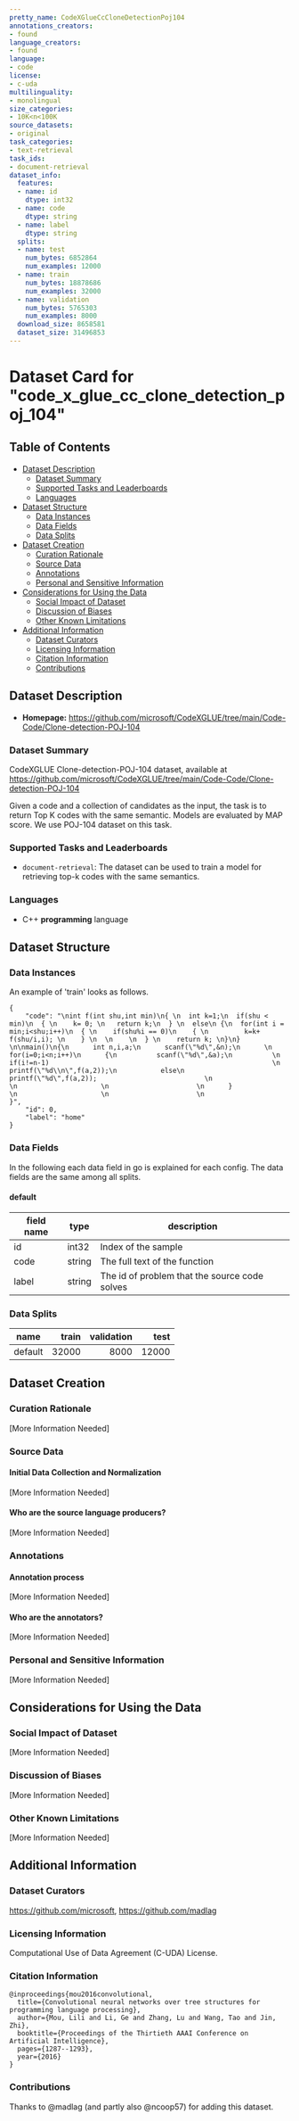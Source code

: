 ```yaml
---
pretty_name: CodeXGlueCcCloneDetectionPoj104
annotations_creators:
- found
language_creators:
- found
language:
- code
license:
- c-uda
multilinguality:
- monolingual
size_categories:
- 10K<n<100K
source_datasets:
- original
task_categories:
- text-retrieval
task_ids:
- document-retrieval
dataset_info:
  features:
  - name: id
    dtype: int32
  - name: code
    dtype: string
  - name: label
    dtype: string
  splits:
  - name: test
    num_bytes: 6852864
    num_examples: 12000
  - name: train
    num_bytes: 18878686
    num_examples: 32000
  - name: validation
    num_bytes: 5765303
    num_examples: 8000
  download_size: 8658581
  dataset_size: 31496853
---
```

# Dataset Card for "code_x_glue_cc_clone_detection_poj_104"

## Table of Contents
- [Dataset Description](#dataset-description)
  - [Dataset Summary](#dataset-summary)
  - [Supported Tasks and Leaderboards](#supported-tasks)
  - [Languages](#languages)
- [Dataset Structure](#dataset-structure)
  - [Data Instances](#data-instances)
  - [Data Fields](#data-fields)
  - [Data Splits](#data-splits-sample-size)
- [Dataset Creation](#dataset-creation)
  - [Curation Rationale](#curation-rationale)
  - [Source Data](#source-data)
  - [Annotations](#annotations)
  - [Personal and Sensitive Information](#personal-and-sensitive-information)
- [Considerations for Using the Data](#considerations-for-using-the-data)
  - [Social Impact of Dataset](#social-impact-of-dataset)
  - [Discussion of Biases](#discussion-of-biases)
  - [Other Known Limitations](#other-known-limitations)
- [Additional Information](#additional-information)
  - [Dataset Curators](#dataset-curators)
  - [Licensing Information](#licensing-information)
  - [Citation Information](#citation-information)
  - [Contributions](#contributions)

## Dataset Description

- **Homepage:** https://github.com/microsoft/CodeXGLUE/tree/main/Code-Code/Clone-detection-POJ-104

### Dataset Summary

CodeXGLUE Clone-detection-POJ-104 dataset, available at https://github.com/microsoft/CodeXGLUE/tree/main/Code-Code/Clone-detection-POJ-104

Given a code and a collection of candidates as the input, the task is to return Top K codes with the same semantic. Models are evaluated by MAP score.
We use POJ-104 dataset on this task.

### Supported Tasks and Leaderboards

- `document-retrieval`: The dataset can be used to train a model for retrieving top-k codes with the same semantics.

### Languages

- C++ **programming** language

## Dataset Structure

### Data Instances

An example of 'train' looks as follows.
```
{
    "code": "\nint f(int shu,int min)\n{ \n  int k=1;\n  if(shu < min)\n  { \n    k= 0; \n   return k;\n  } \n  else\n {\n  for(int i = min;i<shu;i++)\n  { \n    if(shu%i == 0)\n    { \n         k=k+ f(shu/i,i); \n    } \n  \n    \n  } \n    return k; \n}\n} \n\nmain()\n{\n      int n,i,a;\n      scanf(\"%d\",&n);\n      \n      for(i=0;i<n;i++)\n      {\n          scanf(\"%d\",&a);\n          \n          if(i!=n-1)                                                        \n           printf(\"%d\\n\",f(a,2));\n           else\n           printf(\"%d\",f(a,2));                           \n                                      \n                     \n                      \n      }              \n                     \n                      \n                      }", 
    "id": 0, 
    "label": "home"
}
```

### Data Fields

In the following each data field in go is explained for each config. The data fields are the same among all splits.

#### default

|field name| type |                 description                  |
|----------|------|----------------------------------------------|
|id        |int32 | Index of the sample                          |
|code      |string| The full text of the function                |
|label     |string| The id of problem that the source code solves|

### Data Splits

| name  |train|validation|test |
|-------|----:|---------:|----:|
|default|32000|      8000|12000|

## Dataset Creation

### Curation Rationale

[More Information Needed]

### Source Data

#### Initial Data Collection and Normalization

[More Information Needed]

#### Who are the source language producers?

[More Information Needed]

### Annotations

#### Annotation process

[More Information Needed]

#### Who are the annotators?

[More Information Needed]

### Personal and Sensitive Information

[More Information Needed]

## Considerations for Using the Data

### Social Impact of Dataset

[More Information Needed]

### Discussion of Biases

[More Information Needed]

### Other Known Limitations

[More Information Needed]

## Additional Information

### Dataset Curators

https://github.com/microsoft, https://github.com/madlag

### Licensing Information

Computational Use of Data Agreement (C-UDA) License.

### Citation Information

```
@inproceedings{mou2016convolutional,
  title={Convolutional neural networks over tree structures for programming language processing},
  author={Mou, Lili and Li, Ge and Zhang, Lu and Wang, Tao and Jin, Zhi},
  booktitle={Proceedings of the Thirtieth AAAI Conference on Artificial Intelligence},
  pages={1287--1293},
  year={2016}
}
```

### Contributions

Thanks to @madlag (and partly also @ncoop57) for adding this dataset.